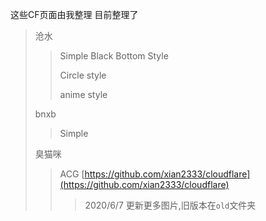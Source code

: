 这些CF页面由我整理
目前整理了

>沧水
>
>> Simple Black Bottom Style
>>
>> Circle style
>>
>> anime style
>
>bnxb
>
>> Simple
>
>臭猫咪
>
>> ACG [https://github.com/xian2333/cloudflare](https://github.com/xian2333/cloudflare)
>>
>> > 2020/6/7 更新更多图片,旧版本在`old`文件夹
